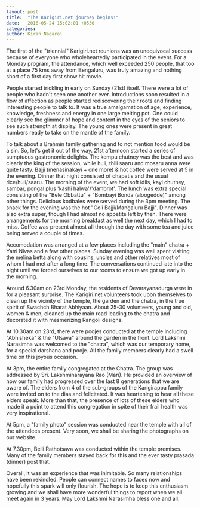 ```yaml
---
layout: post
title:  "The Karigiri.net journey begins!"
date:   2016-05-24 15:02:01 +0530
categories: 
author: Kiran Nagaraj
---
```

The first of the "triennial" Karigiri.net reunions was an unequivocal success because of everyone who wholeheartedly participated in the event. For a Monday program, the attendance, which well exceeded 250 people, that too at a place 75 kms away from Bengaluru, was truly amazing and nothing short of a first day first show hit movie.

People started trickling in early on Sunday (21st) itself. There were a lot of people who hadn't seen one another ever. Introductions soon resulted in a flow of affection as people started rediscovering their roots and finding interesting people to talk to. It was a true amalgamation of age, experience, knowledge, freshness and energy in one large melting pot. One could clearly see the glimmer of hope and content in the eyes of the seniors to see such strength at display. The young ones were present in great numbers ready to take on the mantle of the family.

To talk about a Brahmin family gathering and to not mention food would be a sin. So, let's get it out of the way. 21st afternoon started a series of sumptuous gastronomic delights. The kempu chutney was the best and was clearly the king of the session, while huli, thili saaru and mosaru anna were quite tasty.  Bajji (menasinakayi + one more) & hot coffee were served at 5 in the evening. Dinner that night consisted of chapatis and the usual rice/huli/saaru. The morning of the event, we had soft idlis, kayi chutney, sambar, pongal plus 'kashi halwa'/'dambrot'. The lunch was extra special consisting of the "Bele Obbattu" + "Bombayi Bonda (aloogedde)" among other things. Delicious kodbales were served during the 3pm meeting. The snack for the evening was the hot "Goli Bajji/Mangaluru Bajji". Dinner was also extra super, though I had almost no appetite left by then. There were arrangements for the morning breakfast as well the next day, which I had to miss. Coffee was present almost all through the day with some tea and juice being served a couple of times.

Accomodation was arranged at a few places including the "main" chatra + Yatri Nivas and a few other places. Sunday evening was well spent visiting the melina betta along with cousins, uncles and other relatives most of whom I had met after a long time. The conversations continued late into the night until we forced ourselves to our rooms to ensure we got up early in the morning.

Around 6.30am on 23rd Monday, the residents of Devarayanadurga were in for a pleasant surprise. The Karigiri.net volunteers took upon themselves to clean up the vicinity of the temple, the garden and the chatra, in the true spirit of Swachch Bharat Abhiyaan. About 25-30 volunteers, young and old, women & men, cleaned up the main road leading to the chatra and decorated it with mesmerizing Rangoli designs.

At 10.30am on 23rd, there were poojes conducted at the temple including "Abhisheka" & the "Utsava" around the garden in the front. Lord Lakshmi Narasimha was welcomed to the "chatra", which was our temporary home, for a special darshana and pooje. All the family members clearly had a swell time on this joyous occasion.

At 3pm, the entire family congregated at the Chatra. The group was addressed by Sri. Lakshminarayana Rao (Mari). He provided an overview of how our family had progressed over the last 8 generations that we are aware of. The elders from 4 of the sub-groups of the Karigirappa family were invited on to the dias and felicitated. It was heartening to hear all these elders speak. More than that, the presence of lots of these elders who made it a point to attend this congregation in spite of their frail health was very inspirational. 

At 5pm, a "family photo" session was conducted near the temple with all of the attendees present. Very soon, we shall be sharing the photographs on our website.

At 7.30pm, Belli Rathotsava was conducted within the temple premises. Many of the family members stayed back for this and the ever tasty prasada (dinner) post that. 

Overall, it was an experience that was inimitable. So many relationships have been rekindled. People can connect names to faces now and hopefully this spark will only flourish. The hope is to keep this enthusiasm growing and we shall have more wonderful things to report when we all meet again in 3 years. May Lord Lakshmi Narasimha bless one and all.
